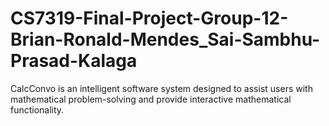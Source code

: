 # CS7319-Final-Project-Group-12-Brian-Ronald-Mendes_Sai-Sambhu-Prasad-Kalaga
 CalcConvo is an intelligent software system designed to assist users with mathematical problem-solving and provide interactive mathematical functionality.
